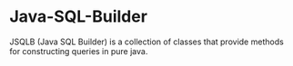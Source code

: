 # Java-SQL-Builder
JSQLB (Java SQL Builder) is a collection of classes that provide methods for constructing queries in pure java.
